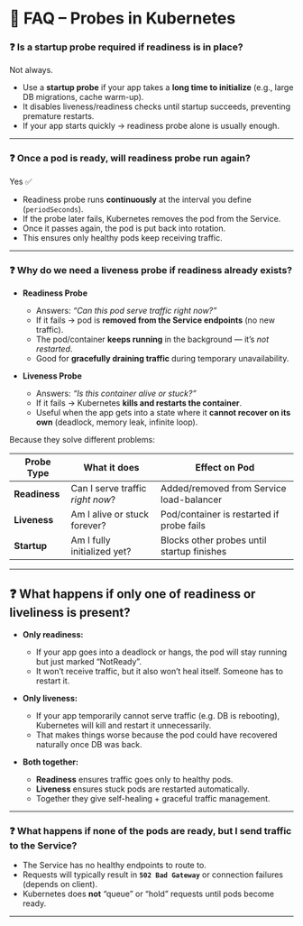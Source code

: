 # 📖 FAQ – Probes in Kubernetes

### ❓ Is a **startup probe** required if readiness is in place?

Not always.

* Use a **startup probe** if your app takes a **long time to initialize** (e.g., large DB migrations, cache warm-up).
* It disables liveness/readiness checks until startup succeeds, preventing premature restarts.
* If your app starts quickly → readiness probe alone is usually enough.

---

### ❓ Once a pod is ready, will readiness probe run again?

Yes ✅

* Readiness probe runs **continuously** at the interval you define (`periodSeconds`).
* If the probe later fails, Kubernetes removes the pod from the Service.
* Once it passes again, the pod is put back into rotation.
* This ensures only healthy pods keep receiving traffic.

---

### ❓ Why do we need a **liveness probe** if readiness already exists?

* **Readiness Probe**

  * Answers: *“Can this pod serve traffic right now?”*
  * If it fails → pod is **removed from the Service endpoints** (no new traffic).
  * The pod/container **keeps running** in the background — it’s *not restarted*.
  * Good for **gracefully draining traffic** during temporary unavailability.

* **Liveness Probe**

  * Answers: *“Is this container alive or stuck?”*
  * If it fails → Kubernetes **kills and restarts the container**.
  * Useful when the app gets into a state where it **cannot recover on its own** (deadlock, memory leak, infinite loop).

Because they solve different problems:

| Probe Type    | What it does                     | Effect on Pod                              |
| ------------- | -------------------------------- | ------------------------------------------ |
| **Readiness** | Can I serve traffic *right now*? | Added/removed from Service load-balancer   |
| **Liveness**  | Am I alive or stuck forever?     | Pod/container is restarted if probe fails  |
| **Startup**   | Am I fully initialized yet?      | Blocks other probes until startup finishes |


---

## ❓ What happens if only one of readiness or liveliness is present?

* **Only readiness:**

  * If your app goes into a deadlock or hangs, the pod will stay running but just marked “NotReady”.
  * It won’t receive traffic, but it also won’t heal itself. Someone has to restart it.

* **Only liveness:**

  * If your app temporarily cannot serve traffic (e.g. DB is rebooting), Kubernetes will kill and restart it unnecessarily.
  * That makes things worse because the pod could have recovered naturally once DB was back.

* **Both together:**

  * **Readiness** ensures traffic goes only to healthy pods.
  * **Liveness** ensures stuck pods are restarted automatically.
  * Together they give self-healing + graceful traffic management.

---


### ❓ What happens if none of the pods are ready, but I send traffic to the Service?

* The Service has no healthy endpoints to route to.
* Requests will typically result in **`502 Bad Gateway`** or connection failures (depends on client).
* Kubernetes does **not** “queue” or “hold” requests until pods become ready.

---